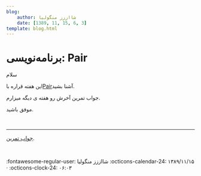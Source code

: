 ```yaml
---
blog:
    author: شااززز منگولیا
    date: [1389, 11, 15, 6, 3]
template: blog.html
---
```

# برنامه‌نویسی: Pair

<div class="cnt">
سلام<p></p>
<p>این هفته قراره با<a href="http://s1.picofile.com/file/6323808848/Pair.pdf.html">Pair</a>آشنا بشید.</p>
<p>جواب تمرین آخرش رو هفته ی دیگه میزارم.</p>
<p>موفق باشید.</p>
<p><br/></p>
<p></p>
<hr/>
<p></p>
<p><a href="http://s1.picofile.com/file/6337685110/Prob_Pair_Shaazzz.cpp.html" title="جواب تمرین">جواب تمرین</a>.</p>
<p><br/></p>
</div>

<div class="blog-info" markdown>
<span class="blog-author">
:fontawesome-regular-user: شااززز منگولیا
</span>
<span class="blog-date">
:octicons-calendar-24: ۱۳۸۹/۱۱/۱۵ · :octicons-clock-24: ۰۶:۰۳
</span>
</div>

